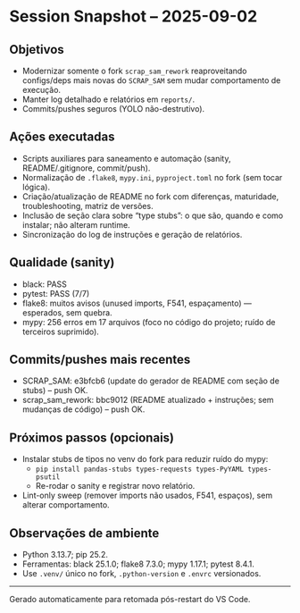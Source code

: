 # Session Snapshot – 2025-09-02

## Objetivos
- Modernizar somente o fork `scrap_sam_rework` reaproveitando configs/deps mais novas do `SCRAP_SAM` sem mudar comportamento de execução.
- Manter log detalhado e relatórios em `reports/`.
- Commits/pushes seguros (YOLO não-destrutivo).

## Ações executadas
- Scripts auxiliares para saneamento e automação (sanity, README/.gitignore, commit/push).
- Normalização de `.flake8`, `mypy.ini`, `pyproject.toml` no fork (sem tocar lógica).
- Criação/atualização de README no fork com diferenças, maturidade, troubleshooting, matriz de versões.
- Inclusão de seção clara sobre “type stubs”: o que são, quando e como instalar; não alteram runtime.
- Sincronização do log de instruções e geração de relatórios.

## Qualidade (sanity)
- black: PASS
- pytest: PASS (7/7)
- flake8: muitos avisos (unused imports, F541, espaçamento) — esperados, sem quebra.
- mypy: 256 erros em 17 arquivos (foco no código do projeto; ruído de terceiros suprimido).

## Commits/pushes mais recentes
- SCRAP_SAM: e3bfcb6 (update do gerador de README com seção de stubs) – push OK.
- scrap_sam_rework: bbc9012 (README atualizado + instruções; sem mudanças de código) – push OK.

## Próximos passos (opcionais)
- Instalar stubs de tipos no venv do fork para reduzir ruído do mypy:
  - `pip install pandas-stubs types-requests types-PyYAML types-psutil`
  - Re-rodar o sanity e registrar novo relatório.
- Lint-only sweep (remover imports não usados, F541, espaços), sem alterar comportamento.

## Observações de ambiente
- Python 3.13.7; pip 25.2.
- Ferramentas: black 25.1.0; flake8 7.3.0; mypy 1.17.1; pytest 8.4.1.
- Use `.venv/` único no fork, `.python-version` e `.envrc` versionados.

---
Gerado automaticamente para retomada pós-restart do VS Code.

